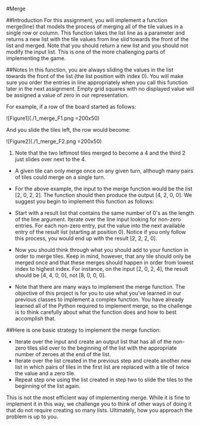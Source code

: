 #Merge

##Introduction
For this assignment, you will implement a function merge(line) that models the process of merging all of the tile values in a single row or column. This function takes the list line as a parameter and returns a new list with the tile values from line slid towards the front of the list and merged. Note that you should return a new list and you should not modify the input list. This is one of the more challenging parts of implementing the game.

##Notes
In this function, you are always sliding the values in the list towards the front of the list (the list position with index 0). You will make sure you order the entries in line appropriately when you call this function later in the next assignment. Empty grid squares with no displayed value will be assigned a value of zero in our representation.

For example, if a row of the board started as follows:

![Figure1](./1_merge_F1.png =200x50)

And you slide the tiles left, the row would become:

![Figure2](./1_merge_F2.png =200x50)

1. Note that the two leftmost tiles merged to become a 4 and the third 2 just slides over next to the 4.

* A given tile can only merge once on any given turn, although many pairs of tiles could merge on a single turn.

* For the above example, the input to the merge function would be the list [2, 0, 2, 2]. The function should then produce the output [4, 2, 0, 0]. We suggest you begin to implement this function as follows:

* Start with a result list that contains the same number of 0's as the length of the line argument.
Iterate over the line input looking for non-zero entries. For each non-zero entry, put the value into the next available entry of the result list (starting at position 0).
Notice if you only follow this process, you would end up with the result [2, 2, 2, 0].

* Now you should think through what you should add to your function in order to merge tiles. Keep in mind, however, that any tile should only be merged once and that these merges should happen in order from lowest index to highest index. For instance, on the input [2, 0, 2, 4], the result should be [4, 4, 0, 0], not [8, 0, 0, 0].

* Note that there are many ways to implement the merge function. The objective of this project is for you to use what you've learned in our previous classes to implement a complex function. You have already learned all of the Python required to implement merge, so the challenge is to think carefully about what the function does and how to best accomplish that.

##Here is one basic strategy to implement the merge function:

* Iterate over the input and create an output list that has all of the non-zero tiles slid over to the beginning of the list with the appropriate number of zeroes at the end of the list.
* Iterate over the list created in the previous step and create another new list in which pairs of tiles in the first list are replaced with a tile of twice the value and a zero tile.
* Repeat step one using the list created in step two to slide the tiles to the beginning of the list again.

This is not the most efficient way of implementing merge. While it is fine to implement it in this way, we challenge you to think of other ways of doing it that do not require creating so many lists. Ultimately, how you approach the problem is up to you.
